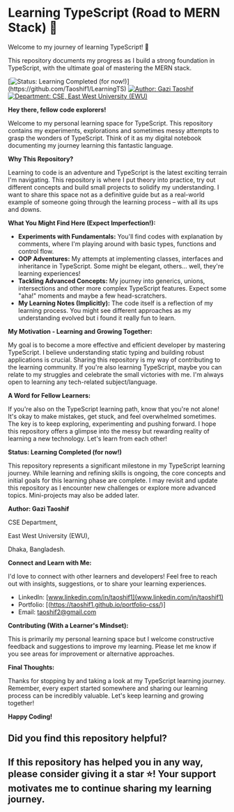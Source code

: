 # Learning TypeScript (Road to MERN Stack) 🚀

Welcome to my journey of learning TypeScript! 👋

This repository documents my progress as I build a strong foundation in TypeScript, with the ultimate goal of mastering the MERN stack.

[![Status: Learning Completed (for now!)](https://img.shields.io/badge/Status-Learning%20Completed%20(for%20now!)-brightgreen.svg?style=for-the-badge)](https://github.com/Taoshif1/LearningTS)
[![Author: Gazi Taoshif](https://img.shields.io/badge/Author-Gazi%20Taoshif-blue.svg?style=for-the-badge)](https://www.github.com/Taoshif1)
[![Department: CSE, East West University (EWU)](https://img.shields.io/badge/Department-CSE%2C%20EWU-lightgray.svg?style=for-the-badge)](https://www.ewubd.edu/)

**Hey there, fellow code explorers!**

Welcome to my personal learning space for TypeScript. This repository contains my experiments, explorations and sometimes messy attempts to grasp the wonders of TypeScript. Think of it as my digital notebook documenting my journey learning this fantastic language.

**Why This Repository?**

Learning to code is an adventure and TypeScript is the latest exciting terrain I'm navigating. This repository is where I put theory into practice, try out different concepts and build small projects to solidify my understanding. I want to share this space not as a definitive guide but as a real-world example of someone going through the learning process – with all its ups and downs.

**What You Might Find Here (Expect Imperfection!):**

* **Experiments with Fundamentals:** You'll find codes with explanation by comments, where I'm playing around with basic types, functions and control flow.
* **OOP Adventures:** My attempts at implementing classes, interfaces and inheritance in TypeScript. Some might be elegant, others... well, they're learning experiences!
* **Tackling Advanced Concepts:** My journey into generics, unions, intersections and other more complex TypeScript features. Expect some "aha!" moments and maybe a few head-scratchers.
* **My Learning Notes (Implicitly):** The code itself is a reflection of my learning process. You might see different approaches as my understanding evolved but i found it really fun to learn.

**My Motivation - Learning and Growing Together:**

My goal is to become a more effective and efficient developer by mastering TypeScript. I believe understanding static typing and building robust applications is crucial. Sharing this repository is my way of contributing to the learning community. If you're also learning TypeScript, maybe you can relate to my struggles and celebrate the small victories with me. I'm always open to learning any tech-related subject/language.

**A Word for Fellow Learners:**

If you're also on the TypeScript learning path, know that you're not alone! It's okay to make mistakes, get stuck, and feel overwhelmed sometimes. The key is to keep exploring, experimenting and pushing forward. I hope this repository offers a glimpse into the messy but rewarding reality of learning a new technology. Let's learn from each other!

**Status: Learning Completed (for now!)**

This repository represents a significant milestone in my TypeScript learning journey. While learning and refining skills is ongoing, the core concepts and initial goals for this learning phase are complete. I may revisit and update this repository as I encounter new challenges or explore more advanced topics. Mini-projects may also be added later.

**Author: Gazi Taoshif**

CSE Department,

East West University (EWU),

Dhaka, Bangladesh.

**Connect and Learn with Me:**

I'd love to connect with other learners and developers! Feel free to reach out with insights, suggestions, or to share your learning experiences.

* LinkedIn: \[www.linkedin.com/in/taoshif1](www.linkedin.com/in/taoshif1)
* Portfolio: \[(https://taoshif1.github.io/portfolio-css/)\]
* Email: taoshif2@gmail.com

**Contributing (With a Learner's Mindset):**

This is primarily my personal learning space but I welcome constructive feedback and suggestions to improve my learning. Please let me know if you see areas for improvement or alternative approaches.

**Final Thoughts:**

Thanks for stopping by and taking a look at my TypeScript learning journey. Remember, every expert started somewhere and sharing our learning process can be incredibly valuable. Let's keep learning and growing together!

**Happy Coding!**

##   Did you find this repository helpful?

## If this repository has helped you in any way, please consider giving it a star ⭐! Your support motivates me to continue sharing my learning journey.

